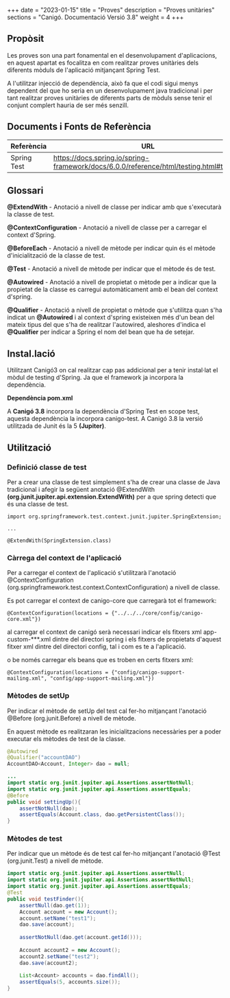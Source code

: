 +++
date        = "2023-01-15"
title       = "Proves"
description = "Proves unitàries"
sections    = "Canigó. Documentació Versió 3.8"
weight      = 4
+++

## Propòsit

Les proves son una part fonamental en el desenvolupament d'aplicacions, en aquest apartat es focalitza en com realitzar proves unitàries dels diferents mòduls de l'aplicació mitjançant Spring Test.

A l'utilitzar injecció de dependència, això fa que el codi sigui menys dependent del que ho seria en un desenvolupament java tradicional i per tant realitzar proves unitàries de diferents parts de mòduls sense tenir el conjunt complert hauria de ser més senzill.

## Documents i Fonts de Referència

Referència | URL
---------- | ---
Spring Test | https://docs.spring.io/spring-framework/docs/6.0.0/reference/html/testing.html#testing

## Glossari

**@ExtendWith** - Anotació a nivell de classe per indicar amb que s'executarà la classe de test.

**@ContextConfiguration** - Anotació a nivell de classe per a carregar el context d'Spring.

**@BeforeEach** - Anotació a nivell de mètode per indicar quin és el mètode d'inicialització de la classe de test.

**@Test** - Anotació a nivell de mètode per indicar que el mètode és de test.

**@Autowired** - Anotació a nivell de propietat o mètode per a indicar que la propietat de la classe es carregui automàticament amb el bean del context d'spring.

**@Qualifier** - Anotació a nivell de propietat o mètode que s'utilitza quan s'ha indicat un **@Autowired** i al context d'spring existeixen més d'un bean del mateix tipus del que s'ha de realitzar l'autowired, aleshores d'indica el **@Qualifier** per indicar a Spring el nom del bean que ha de setejar.

## Instal.lació

Utilitzant Canigó3 on cal realitzar cap pas addicional per a tenir instal·lat el mòdul de testing d'Spring. Ja que el framework ja incorpora la dependència.

**Dependència pom.xml**

A **Canigó 3.8** incorpora la dependència d'Spring Test en scope test, aquesta dependència la incorpora canigo-test. A Canigó 3.8 la versió utilitzada de Junit és la 5 **(Jupiter)**.

## Utilització

### Definició classe de test

Per a crear una classe de test simplement s'ha de crear una classe de Java tradicional i afegir la següent anotació @ExtendWith **(org.junit.jupiter.api.extension.ExtendWith)** per a que spring detecti que és una classe de test.

```
import org.springframework.test.context.junit.jupiter.SpringExtension;

...

@ExtendWith(SpringExtension.class)
```

### Càrrega del context de l'aplicació

Per a carregar el context de l'aplicació s'utilitzarà l'anotació @ContextConfiguration (org.springframework.test.context.ContextConfiguration) a nivell de classe.

Es pot carregar el context de canigo-core que carregarà tot el framework:

```
@ContextConfiguration(locations = {"../../../core/config/canigo-core.xml"})
```


al carregar el context de canigó serà necessari indicar els fitxers xml app-custom-***.xml dintre del directori spring i els fitxers de propietats d'aquest fitxer xml dintre del directori config, tal i com es te a l'aplicació.

o be només carregar els beans que es troben en certs fitxers xml:

```
@ContextConfiguration(locations = {"config/canigo-support-mailing.xml", "config/app-support-mailing.xml"})
```

### Mètodes de setUp

Per indicar el mètode de setUp del test cal fer-ho mitjançant l'anotació @Before (org.junit.Before) a nivell de mètode.

En aquest mètode es realitzaran les inicialitzacions necessàries per a poder executar els mètodes de test de la classe.

```java
@Autowired
@Qualifier("accountDAO")
AccountDAO<Account, Integer> dao = null;

...
import static org.junit.jupiter.api.Assertions.assertNotNull;
import static org.junit.jupiter.api.Assertions.assertEquals;
@Before
public void settingUp(){
	assertNotNull(dao);
	assertEquals(Account.class, dao.getPersistentClass());
}
```

### Mètodes de test

Per indicar que un mètode és de test cal fer-ho mitjançant l'anotació @Test (org.junit.Test) a nivell de mètode.

```java
import static org.junit.jupiter.api.Assertions.assertNull;
import static org.junit.jupiter.api.Assertions.assertNotNull;
import static org.junit.jupiter.api.Assertions.assertEquals;
@Test
public void testFinder(){		
	assertNull(dao.get(1));
	Account account = new Account();
	account.setName("test1");
	dao.save(account);
	
	assertNotNull(dao.get(account.getId()));
	
	Account account2 = new Account();
	account2.setName("test2");
	dao.save(account2);
	
	List<Account> accounts = dao.findAll();
	assertEquals(5, accounts.size());
}
```

